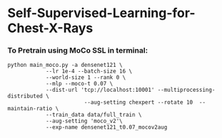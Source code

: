 # Self-Supervised-Learning-for-Chest-X-Rays

### To Pretrain using MoCo SSL in terminal:

```
python main_moco.py -a densenet121 \
            --lr 1e-4 --batch-size 16 \
            --world-size 1 --rank 0 \
            --mlp --moco-t 0.07 \
            --dist-url 'tcp://localhost:10001' --multiprocessing-distributed \
                        --aug-setting chexpert --rotate 10  --maintain-ratio \
            --train_data data/full_train \
            --aug-setting 'moco_v2'\
            --exp-name densenet121_t0.07_mocov2aug
```
